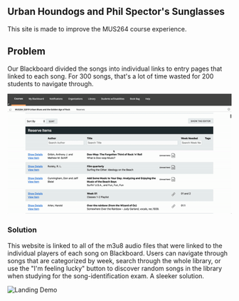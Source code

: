 ## Urban Houndogs and Phil Spector's Sunglasses

This site is made to improve the MUS264 course experience.

## Problem

Our Blackboard divided the songs into individual links to entry pages that linked to each song. For 300 songs, that's a lot of time wasted for 200 students to navigate through.

![Blackboard Demo](demo/problem.gif)

### Solution

This website is linked to all of the m3u8 audio files that were linked to the individual players of each song on Blackboard. Users can navigate through songs that are categorized by week, search through the whole library, or use the "I'm feeling lucky" button to discover random songs in the library when studying for the song-identification exam. A sleeker solution.

![Landing Demo](demo/landing.gif)
